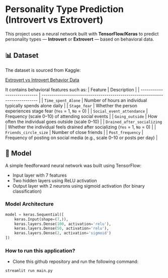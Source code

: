 # Personality Type Prediction (Introvert vs Extrovert)

This project uses a neural network built with **TensorFlow/Keras** to predict personality types — **Introvert** or **Extrovert** — based on behavioral data.

## 📊 Dataset

The dataset is sourced from Kaggle:

[Extrovert vs Introvert Behavior Data](https://www.kaggle.com/datasets/rakeshkapilavai/extrovert-vs-introvert-behavior-data/data)

It contains behavioral features such as:
| Feature                     | Description                                                                  |
| --------------------------- | ---------------------------------------------------------------------------- |
| `Time_spent_Alone`          | Number of hours an individual typically spends alone daily                   |
| `Stage_fear`                | Whether the person experiences stage fear (`Yes` = 1, `No` = 0)              |
| `Social_event_attendance`   | Frequency (scale 0–10) of attending social events                            |
| `Going_outside`             | How often the individual goes outside (scale 0–10)                           |
| `Drained_after_socializing` | Whether the individual feels drained after socializing (`Yes` = 1, `No` = 0) |
| `Friends_circle_size`       | Number of close friends                                                      |
| `Post_frequency`            | Frequency of posting on social media (e.g., scale 0–10 or posts per day)     |


## 🧠 Model

A simple feedforward neural network was built using TensorFlow:

- Input layer with 7 features
- Two hidden layers using ReLU activation
- Output layer with 2 neurons using sigmoid activation (for binary classification)

### Model Architecture

```python
model = keras.Sequential([
    keras.Input(shape=(7,)),
    keras.layers.Dense(100, activation='relu'),
    keras.layers.Dense(50, activation='relu'),
    keras.layers.Dense(2, activation='sigmoid')
])
```
### How to run this application?
- Clone this github repository and run the following command:
```cmd
streamlit run main.py
```